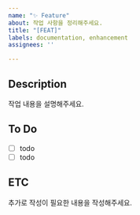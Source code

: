 ```yaml
---
name: "✨ Feature"
about: 작업 사항을 정리해주세요.
title: "[FEAT]"
labels: documentation, enhancement
assignees: ''

---
```


## Description
작업 내용을 설명해주세요.

## To Do
- [ ] todo
- [ ] todo

## ETC
추가로 작성이 필요한 내용을 작성해주세요.
